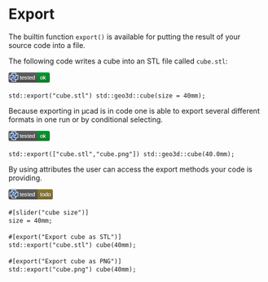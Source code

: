 # Export

The builtin function `export()` is available for putting the result of your source code into a file.

The following code writes a cube into an STL file called `cube.stl`:

[![test](.test/export_single.png)](.test/export_single.log)

```µcad,export_single
std::export("cube.stl") std::geo3d::cube(size = 40mm);
```

Because exporting in µcad is in code one is able to export several different formats in one run or by conditional selecting.

[![test](.test/export_multiple.png)](.test/export_multiple.log)

```µcad,export_multiple
std::export(["cube.stl","cube.png"]) std::geo3d::cube(40.0mm);
```

By using attributes the user can access the export methods your code is providing.

[![test](.test/export_attribute.png)](.test/export_attribute.log)

```µcad,export_attribute#todo
#[slider("cube size")]
size = 40mm;

#[export("Export cube as STL")]
std::export("cube.stl") cube(40mm);

#[export("Export cube as PNG")]
std::export("cube.png") cube(40mm);
```
